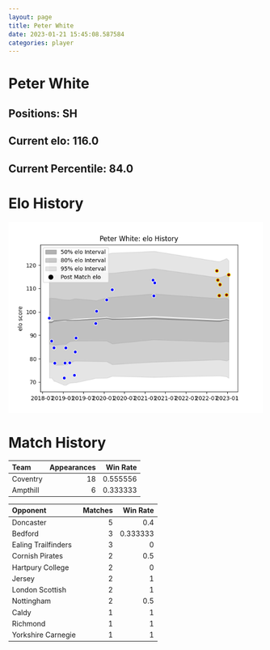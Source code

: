 ```yaml
---  
layout: page  
title: Peter White  
date: 2023-01-21 15:45:08.587584  
categories: player  
---
```

# Peter White

## Positions: SH

## Current elo: 116.0

## Current Percentile: 84.0

# Elo History


![elo history](history_PeterWhite.png)
# Match History


| Team     |   Appearances |   Win Rate |
|:---------|--------------:|-----------:|
| Coventry |            18 |   0.555556 |
| Ampthill |             6 |   0.333333 |

| Opponent            |   Matches |   Win Rate |
|:--------------------|----------:|-----------:|
| Doncaster           |         5 |   0.4      |
| Bedford             |         3 |   0.333333 |
| Ealing Trailfinders |         3 |   0        |
| Cornish Pirates     |         2 |   0.5      |
| Hartpury College    |         2 |   0        |
| Jersey              |         2 |   1        |
| London Scottish     |         2 |   1        |
| Nottingham          |         2 |   0.5      |
| Caldy               |         1 |   1        |
| Richmond            |         1 |   1        |
| Yorkshire Carnegie  |         1 |   1        |